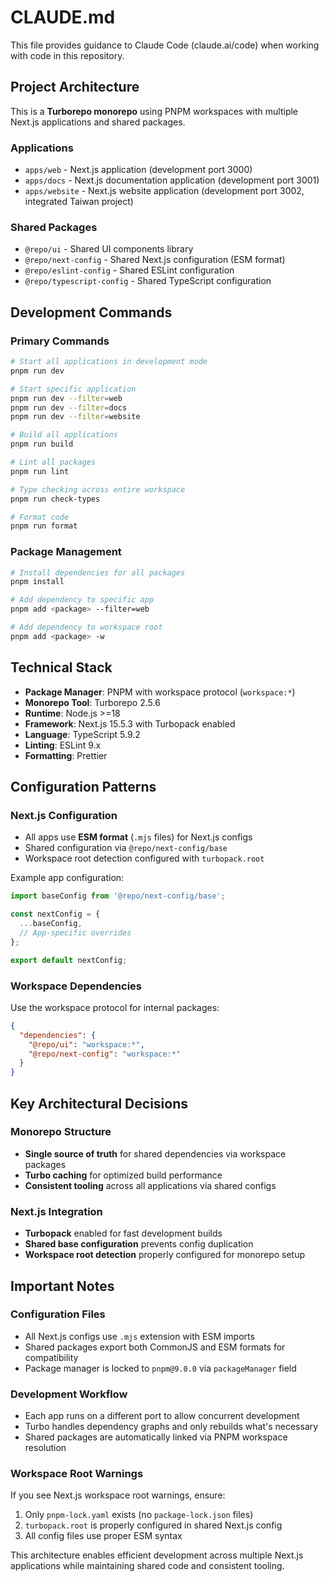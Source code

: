 # CLAUDE.md

This file provides guidance to Claude Code (claude.ai/code) when working with code in this repository.

## Project Architecture

This is a **Turborepo monorepo** using PNPM workspaces with multiple Next.js applications and shared packages.

### Applications
- `apps/web` - Next.js application (development port 3000)
- `apps/docs` - Next.js documentation application (development port 3001)
- `apps/website` - Next.js website application (development port 3002, integrated Taiwan project)

### Shared Packages
- `@repo/ui` - Shared UI components library
- `@repo/next-config` - Shared Next.js configuration (ESM format)
- `@repo/eslint-config` - Shared ESLint configuration
- `@repo/typescript-config` - Shared TypeScript configuration

## Development Commands

### Primary Commands
```bash
# Start all applications in development mode
pnpm run dev

# Start specific application
pnpm run dev --filter=web
pnpm run dev --filter=docs
pnpm run dev --filter=website

# Build all applications
pnpm run build

# Lint all packages
pnpm run lint

# Type checking across entire workspace
pnpm run check-types

# Format code
pnpm run format
```

### Package Management
```bash
# Install dependencies for all packages
pnpm install

# Add dependency to specific app
pnpm add <package> --filter=web

# Add dependency to workspace root
pnpm add <package> -w
```

## Technical Stack

- **Package Manager**: PNPM with workspace protocol (`workspace:*`)
- **Monorepo Tool**: Turborepo 2.5.6
- **Runtime**: Node.js >=18
- **Framework**: Next.js 15.5.3 with Turbopack enabled
- **Language**: TypeScript 5.9.2
- **Linting**: ESLint 9.x
- **Formatting**: Prettier

## Configuration Patterns

### Next.js Configuration
- All apps use **ESM format** (`.mjs` files) for Next.js configs
- Shared configuration via `@repo/next-config/base`
- Workspace root detection configured with `turbopack.root`

Example app configuration:
```javascript
import baseConfig from '@repo/next-config/base';

const nextConfig = {
  ...baseConfig,
  // App-specific overrides
};

export default nextConfig;
```

### Workspace Dependencies
Use the workspace protocol for internal packages:
```json
{
  "dependencies": {
    "@repo/ui": "workspace:*",
    "@repo/next-config": "workspace:*"
  }
}
```

## Key Architectural Decisions

### Monorepo Structure
- **Single source of truth** for shared dependencies via workspace packages
- **Turbo caching** for optimized build performance
- **Consistent tooling** across all applications via shared configs

### Next.js Integration
- **Turbopack** enabled for fast development builds
- **Shared base configuration** prevents config duplication
- **Workspace root detection** properly configured for monorepo setup

## Important Notes

### Configuration Files
- All Next.js configs use `.mjs` extension with ESM imports
- Shared packages export both CommonJS and ESM formats for compatibility
- Package manager is locked to `pnpm@9.0.0` via `packageManager` field

### Development Workflow
- Each app runs on a different port to allow concurrent development
- Turbo handles dependency graphs and only rebuilds what's necessary
- Shared packages are automatically linked via PNPM workspace resolution

### Workspace Root Warnings
If you see Next.js workspace root warnings, ensure:
1. Only `pnpm-lock.yaml` exists (no `package-lock.json` files)
2. `turbopack.root` is properly configured in shared Next.js config
3. All config files use proper ESM syntax

This architecture enables efficient development across multiple Next.js applications while maintaining shared code and consistent tooling.